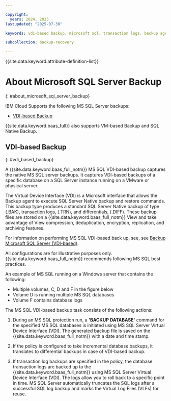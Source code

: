 ```yaml
---

copyright:
  years: 2024, 2025
lastupdated: "2025-07-30"

keywords: vdi-based backup, microsoft sql, transaction logs, backup agent

subcollection: backup-recovery

---
```


{{site.data.keyword.attribute-definition-list}}

# About Microsoft SQL Server Backup
{: #about_microsoft_sql_server_backup}

IBM Cloud Supports the following MS SQL Server backups:

*   [VDI-based Backup](#VDI-base)

{{site.data.keyword.baas_full}} also supports VM-based Backup and SQL Native Backup.

## VDI-based Backup
{: #vdi_based_backup}


A {{site.data.keyword.baas_full_notm}} MS SQL VDI-based backup captures the native MS SQL server backups. It captures VDI-based backups of a specific database on a SQL Server instance running on a VMware or physical server.

The Virtual Device Interface (VDI) is a Microsoft interface that allows the Backup agent to execute SQL Server Native backup and restore commands. This backup type produces a standard SQL Server Native backup of type (.BAK), transaction logs, (.TRN), and differentials, (.DIFF). These backup files are stored on a {{site.data.keyword.baas_full_notm}} View and take advantage of View compression, deduplication, encryption, replication, and archiving features.

For information on performing MS SQL VDI-based back up, see, see [Backup Microsoft SQL Server (VDI-based)](/docs/backup-recovery?topic=backup-recovery-backup_microsoft_sql_server_vdi-based).

All configurations are for illustrative purposes only. {{site.data.keyword.baas_full_notm}} recommends following MS SQL best practices.

An example of MS SQL running on a Windows server that contains the following:

*   Multiple volumes, C, D and F in the figure below
*   Volume D is running multiple MS SQL databases
*   Volume F contains database logs

The MS SQL VDI-based backup task consists of the following actions:

1.  During an MS SQL protection run, a **'BACKUP DATABASE'** command for the specified MS SQL databases is initiated using MS SQL Server Virtual Device Interface (VDI). The generated backup file is saved on the {{site.data.keyword.baas_full_notm}} with a date and time stamp.

2.  If the policy is configured to take incremental database backups, it translates to differential backups in case of VDI-based backup.

3.  If transaction log backups are specified in the policy, the database transaction logs are backed up to the {{site.data.keyword.baas_full_notm}} using MS SQL Server Virtual Device Interface (VDI). The logs allow you to roll back to a specific point in time. MS SQL Server automatically truncates the SQL logs after a successful SQL log backup and marks the Virtual Log Files (VLFs) for reuse.
